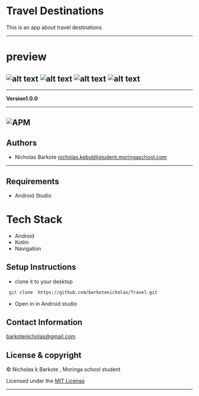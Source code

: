 # Travel Destinations

This is an app about travel destinations

---
# preview

![alt text](./screenshots/1.jpg.png)
![alt text](./screenshots/2.jpg.png)
![alt text](./screenshots/3.jpg.png)
![alt text](./screenshots/4.jpg.png)
---

---
**Version1.0.0**

---
![APM](https://img.shields.io/apm/l/vim-mode)
---
## Authors
- Nicholas Barkote <nicholas.kebut@student.moringaschool.com>
---

## Requirements

- Android Studio



# Tech Stack

- Android
- Kotlin
- Navigation

## Setup Instructions

* clone it to your desktop
```bash
 git clone  https://github.com/barkotenicholas/Travel.git
  ```
* Open in in Android studio
## Contact Information

<a href="mailto:barkotenicholas@gmail.com">barkotenicholas@gmail.com</a>


## License & copyright

© Nicholas k Barkote , Moringa school student

Licensed under the [MIT License](LICENSE)

---

